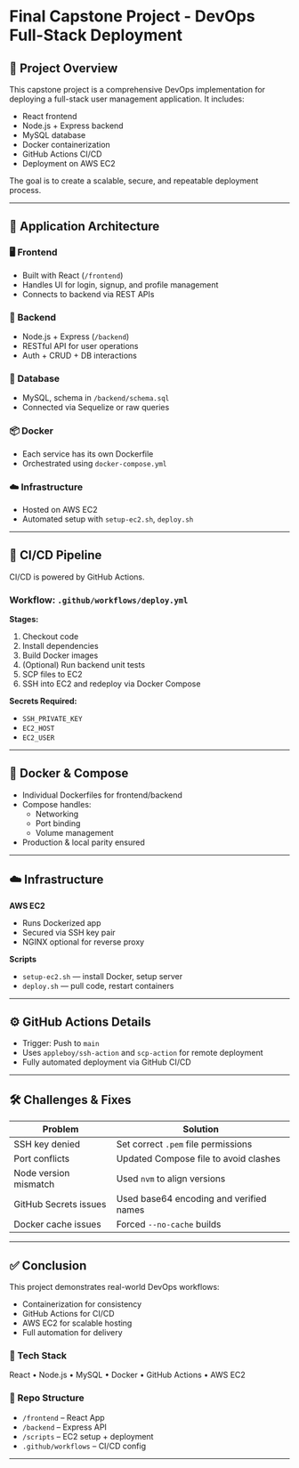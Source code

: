 # Final Capstone Project - DevOps Full-Stack Deployment

## 📌 Project Overview

This capstone project is a comprehensive DevOps implementation for deploying a full-stack user management application. It includes:

- React frontend
- Node.js + Express backend
- MySQL database
- Docker containerization
- GitHub Actions CI/CD
- Deployment on AWS EC2

The goal is to create a scalable, secure, and repeatable deployment process.

---

## 🧱 Application Architecture

### 🖥 Frontend
- Built with React (`/frontend`)
- Handles UI for login, signup, and profile management
- Connects to backend via REST APIs

### 🧪 Backend
- Node.js + Express (`/backend`)
- RESTful API for user operations
- Auth + CRUD + DB interactions

### 💾 Database
- MySQL, schema in `/backend/schema.sql`
- Connected via Sequelize or raw queries

### 📦 Docker
- Each service has its own Dockerfile
- Orchestrated using `docker-compose.yml`

### ☁️ Infrastructure
- Hosted on AWS EC2
- Automated setup with `setup-ec2.sh`, `deploy.sh`

---

## 🔁 CI/CD Pipeline

CI/CD is powered by GitHub Actions.

### Workflow: `.github/workflows/deploy.yml`

**Stages:**
1. Checkout code
2. Install dependencies
3. Build Docker images
4. (Optional) Run backend unit tests
5. SCP files to EC2
6. SSH into EC2 and redeploy via Docker Compose

**Secrets Required:**
- `SSH_PRIVATE_KEY`
- `EC2_HOST`
- `EC2_USER`

---

## 🐳 Docker & Compose

- Individual Dockerfiles for frontend/backend
- Compose handles:
  - Networking
  - Port binding
  - Volume management
- Production & local parity ensured

---

## ☁️ Infrastructure

**AWS EC2**
- Runs Dockerized app
- Secured via SSH key pair
- NGINX optional for reverse proxy

**Scripts**
- `setup-ec2.sh` — install Docker, setup server
- `deploy.sh` — pull code, restart containers

---

## ⚙️ GitHub Actions Details

- Trigger: Push to `main`
- Uses `appleboy/ssh-action` and `scp-action` for remote deployment
- Fully automated deployment via GitHub CI/CD

---

## 🛠️ Challenges & Fixes

| Problem | Solution |
|--------|----------|
| SSH key denied | Set correct `.pem` file permissions |
| Port conflicts | Updated Compose file to avoid clashes |
| Node version mismatch | Used `nvm` to align versions |
| GitHub Secrets issues | Used base64 encoding and verified names |
| Docker cache issues | Forced `--no-cache` builds |

---

## ✅ Conclusion

This project demonstrates real-world DevOps workflows:
- Containerization for consistency
- GitHub Actions for CI/CD
- AWS EC2 for scalable hosting
- Full automation for delivery

### 🧰 Tech Stack
React • Node.js • MySQL • Docker • GitHub Actions • AWS EC2

### 📁 Repo Structure
- `/frontend` – React App
- `/backend` – Express API
- `/scripts` – EC2 setup + deployment
- `.github/workflows` – CI/CD config

---


